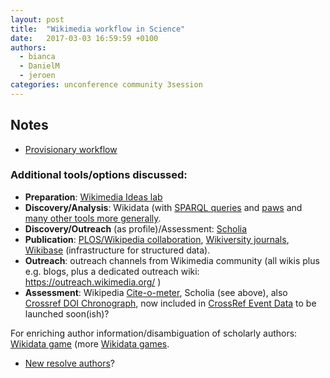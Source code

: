 ```yaml
---
layout: post
title:  "Wikimedia workflow in Science"
date:   2017-03-03 16:59:59 +0100
authors: 
  - bianca
  - DanielM
  - jeroen
categories: unconference community 3session
---
```


## Notes

- [Provisionary workflow](https://innoscholcomm.silk.co/page/Wikimedia)

### Additional tools/options discussed:

- **Preparation**: [Wikimedia Ideas lab](https://meta.wikimedia.org/wiki/Grants:IdeaLab)
- **Discovery/Analysis**: Wikidata
  (with [SPARQL queries](https://sparql.wikidata.org/)
  and [paws](http://paws.wmflabs.org/) and
  [many other tools more generally](http://wmflabs.org/).
- **Discovery/Outreach** (as profile)/Assessment: [Scholia](https://tools.wmflabs.org/scholia/)
- **Publication**:
  [PLOS/Wikipedia collaboration](http://collections.plos.org/topic-pages),
  [Wikiversity journals](https://meta.wikimedia.org/wiki/Wikiversity_Journal_User_Group),
  [Wikibase](http://wikiba.se/) (infrastructure for structured data).
- **Outreach**: outreach channels from Wikimedia community (all wikis plus e.g. blogs, plus a dedicated outreach wiki: https://outreach.wikimedia.org/ )
- **Assessment**:
  Wikipedia [Cite-o-meter](http://tools.wmflabs.org/cite-o-meter/), Scholia (see
  above),
  also [Crossref DOI Chronograph](http://chronograph.labs.crossref.org/), now
  included
  in [CrossRef Event Data](https://www.crossref.org/services/event-data/) to be
  launched soon(ish)?

For enriching author information/disambiguation of scholarly authors: [Wikidata
game](https://tools.wmflabs.org/wikidata-game/distributed/#game=9) (more [Wikidata
games](https://tools.wmflabs.org/wikidata-game/distributed/#).
- [New resolve authors](https://tools.wmflabs.org/sourcemd/new_resolve_authors.php)?


